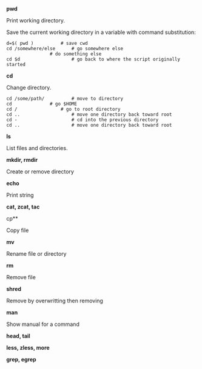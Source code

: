 **pwd**

Print working directory.

Save the current working directory in a variable with command substitution:

```
d=$( pwd )			# save cwd
cd /somewhere/else		# go somewhere else
				# do something else
cd $d			        # go back to where the script originally started
```

**cd**

Change directory.

```
cd /some/path/			# move to directory
cd				# go $HOME
cd /				# go to root directory
cd ..			        # move one directory back toward root
cd -			        # cd into the previous directory
cd ..			        # move one directory back toward root
```

**ls**

List files and directories.

**mkdir, rmdir**

Create or remove directory

**echo**

Print string

**cat, zcat, tac**


cp**

Copy file

**mv**

Rename file or directory

**rm**

Remove file

**shred**

Remove by overwritting then removing

**man**

Show manual for a command

**head, tail**

**less, zless, more**

**grep, egrep**
